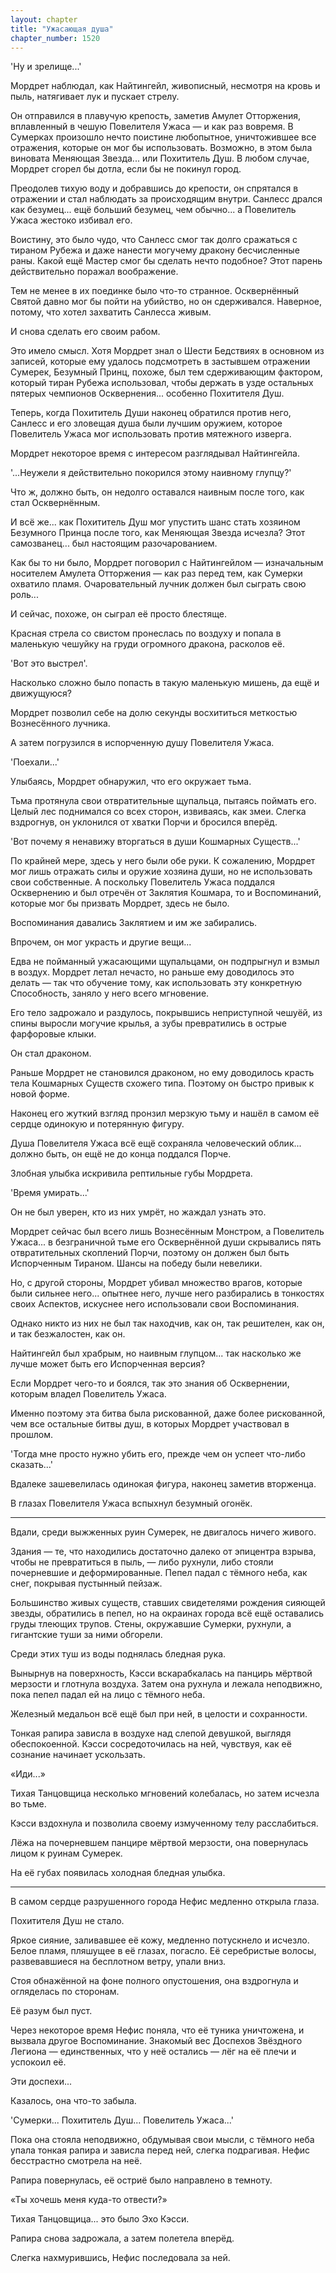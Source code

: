 ```yaml
---
layout: chapter
title: "Ужасающая душа"
chapter_number: 1520
---
```




'Ну и зрелище...'

Мордрет наблюдал, как Найтингейл, живописный, несмотря на кровь и пыль, натягивает лук и пускает стрелу.

Он отправился в плавучую крепость, заметив Амулет Отторжения, вплавленный в чешую Повелителя Ужаса — и как раз вовремя. В Сумерках произошло нечто поистине любопытное, уничтожившее все отражения, которые он мог бы использовать. Возможно, в этом была виновата Меняющая Звезда... или Похититель Душ. В любом случае, Мордрет сгорел бы дотла, если бы не покинул город.

Преодолев тихую воду и добравшись до крепости, он спрятался в отражении и стал наблюдать за происходящим внутри. Санлесс дрался как безумец... ещё больший безумец, чем обычно... а Повелитель Ужаса жестоко избивал его.

Воистину, это было чудо, что Санлесс смог так долго сражаться с тираном Рубежа и даже нанести могучему дракону бесчисленные раны. Какой ещё Мастер смог бы сделать нечто подобное? Этот парень действительно поражал воображение.

Тем не менее в их поединке было что-то странное. Осквернённый Святой давно мог бы пойти на убийство, но он сдерживался. Наверное, потому, что хотел захватить Санлесса живым.

И снова сделать его своим рабом.

Это имело смысл. Хотя Мордрет знал о Шести Бедствиях в основном из записей, которые ему удалось подсмотреть в застывшем отражении Сумерек, Безумный Принц, похоже, был тем сдерживающим фактором, который тиран Рубежа использовал, чтобы держать в узде остальных пятерых чемпионов Осквернения... особенно Похитителя Душ.

Теперь, когда Похититель Души наконец обратился против него, Санлесс и его зловещая душа были лучшим оружием, которое Повелитель Ужаса мог использовать против мятежного изверга.

Мордрет некоторое время с интересом разглядывал Найтингейла.

'...Неужели я действительно покорился этому наивному глупцу?'

Что ж, должно быть, он недолго оставался наивным после того, как стал Осквернённым.

И всё же... как Похититель Душ мог упустить шанс стать хозяином Безумного Принца после того, как Меняющая Звезда исчезла? Этот самозванец... был настоящим разочарованием.

Как бы то ни было, Мордрет поговорил с Найтингейлом — изначальным носителем Амулета Отторжения — как раз перед тем, как Сумерки охватило пламя. Очаровательный лучник должен был сыграть свою роль...

И сейчас, похоже, он сыграл её просто блестяще.

Красная стрела со свистом пронеслась по воздуху и попала в маленькую чешуйку на груди огромного дракона, расколов её.

'Вот это выстрел'.

Насколько сложно было попасть в такую маленькую мишень, да ещё и движущуюся?

Мордрет позволил себе на долю секунды восхититься меткостью Вознесённого лучника.

А затем погрузился в испорченную душу Повелителя Ужаса.

'Поехали...'

Улыбаясь, Мордрет обнаружил, что его окружает тьма.

Тьма протянула свои отвратительные щупальца, пытаясь поймать его. Целый лес поднимался со всех сторон, извиваясь, как змеи. Слегка вздрогнув, он уклонился от хватки Порчи и бросился вперёд.

'Вот почему я ненавижу вторгаться в души Кошмарных Существ...'

По крайней мере, здесь у него были обе руки. К сожалению, Мордрет мог лишь отражать силы и оружие хозяина души, но не использовать свои собственные. А поскольку Повелитель Ужаса поддался Осквернению и был отречён от Заклятия Кошмара, то и Воспоминаний, которые мог бы призвать Мордрет, здесь не было.

Воспоминания давались Заклятием и им же забирались.

Впрочем, он мог украсть и другие вещи...

Едва не пойманный ужасающими щупальцами, он подпрыгнул и взмыл в воздух. Мордрет летал нечасто, но раньше ему доводилось это делать — так что обучение тому, как использовать эту конкретную Способность, заняло у него всего мгновение.

Его тело задрожало и раздулось, покрывшись неприступной чешуёй, из спины выросли могучие крылья, а зубы превратились в острые фарфоровые клыки.

Он стал драконом.

Раньше Мордрет не становился драконом, но ему доводилось красть тела Кошмарных Существ схожего типа. Поэтому он быстро привык к новой форме.

Наконец его жуткий взгляд пронзил мерзкую тьму и нашёл в самом её сердце одинокую и потерянную фигуру.

Душа Повелителя Ужаса всё ещё сохраняла человеческий облик... должно быть, он ещё не до конца поддался Порче.

Злобная улыбка искривила рептильные губы Мордрета.

'Время умирать...'

Он не был уверен, кто из них умрёт, но жаждал узнать это.

Мордрет сейчас был всего лишь Вознесённым Монстром, а Повелитель Ужаса... в безграничной тьме его Осквернённой души скрывались пять отвратительных скоплений Порчи, поэтому он должен был быть Испорченным Тираном. Шансы на победу были невелики.

Но, с другой стороны, Мордрет убивал множество врагов, которые были сильнее него... опытнее него, лучше него разбирались в тонкостях своих Аспектов, искуснее него использовали свои Воспоминания.

Однако никто из них не был так находчив, как он, так решителен, как он, и так безжалостен, как он.

Найтингейл был храбрым, но наивным глупцом... так насколько же лучше может быть его Испорченная версия?

Если Мордрет чего-то и боялся, так это знания об Осквернении, которым владел Повелитель Ужаса.

Именно поэтому эта битва была рискованной, даже более рискованной, чем все остальные битвы душ, в которых Мордрет участвовал в прошлом.

'Тогда мне просто нужно убить его, прежде чем он успеет что-либо сказать...'

Вдалеке зашевелилась одинокая фигура, наконец заметив вторженца.

В глазах Повелителя Ужаса вспыхнул безумный огонёк.

***

Вдали, среди выжженных руин Сумерек, не двигалось ничего живого.

Здания — те, что находились достаточно далеко от эпицентра взрыва, чтобы не превратиться в пыль, — либо рухнули, либо стояли почерневшие и деформированные. Пепел падал с тёмного неба, как снег, покрывая пустынный пейзаж.

Большинство живых существ, ставших свидетелями рождения сияющей звезды, обратились в пепел, но на окраинах города всё ещё оставались груды тлеющих трупов. Стены, окружавшие Сумерки, рухнули, а гигантские туши за ними обгорели.

Среди этих туш из воды поднялась бледная рука.

Вынырнув на поверхность, Кэсси вскарабкалась на панцирь мёртвой мерзости и глотнула воздуха. Затем она рухнула и лежала неподвижно, пока пепел падал ей на лицо с тёмного неба.

Железный медальон всё ещё был при ней, в целости и сохранности.

Тонкая рапира зависла в воздухе над слепой девушкой, выглядя обеспокоенной. Кэсси сосредоточилась на ней, чувствуя, как её сознание начинает ускользать.

«Иди...»

Тихая Танцовщица несколько мгновений колебалась, но затем исчезла во тьме.

Кэсси вздохнула и позволила своему измученному телу расслабиться.

Лёжа на почерневшем панцире мёртвой мерзости, она повернулась лицом к руинам Сумерек.

На её губах появилась холодная бледная улыбка.

***

В самом сердце разрушенного города Нефис медленно открыла глаза.

Похитителя Душ не стало.

Яркое сияние, заливавшее её кожу, медленно потускнело и исчезло. Белое пламя, пляшущее в её глазах, погасло. Её серебристые волосы, развевавшиеся на бесплотном ветру, упали вниз.

Стоя обнажённой на фоне полного опустошения, она вздрогнула и огляделась по сторонам.

Её разум был пуст.

Через некоторое время Нефис поняла, что её туника уничтожена, и вызвала другое Воспоминание. Знакомый вес Доспехов Звёздного Легиона — единственных, что у неё остались — лёг на её плечи и успокоил её.

Эти доспехи...

Казалось, она что-то забыла.

'Сумерки... Похититель Душ... Повелитель Ужаса...'

Пока она стояла неподвижно, обдумывая свои мысли, с тёмного неба упала тонкая рапира и зависла перед ней, слегка подрагивая. Нефис бесстрастно смотрела на неё.

Рапира повернулась, её остриё было направлено в темноту.

«Ты хочешь меня куда-то отвести?»

Тихая Танцовщица... это было Эхо Кэсси.

Рапира снова задрожала, а затем полетела вперёд.

Слегка нахмурившись, Нефис последовала за ней.

